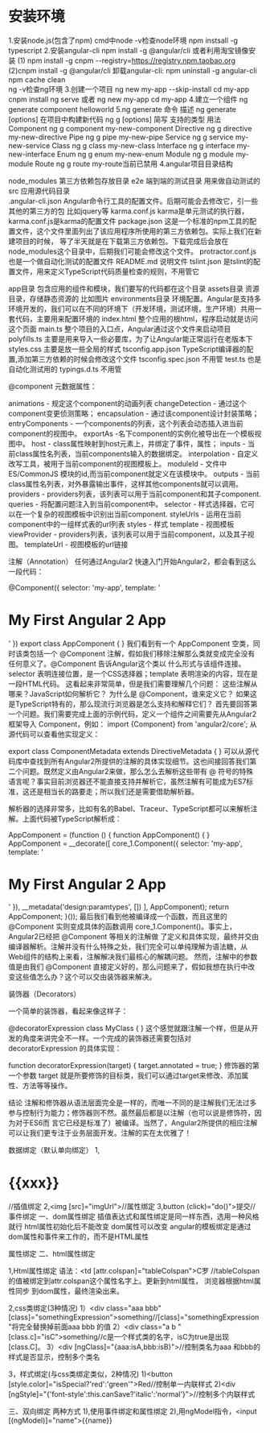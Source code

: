 # 安装环境
1.安装node.js(包含了npm)
cmd中node -v检查node环境
npm instsall -g typescript
2.安装angular-cli
  npm install -g @angular/cli
  或者利用淘宝镜像安装
 (1) npm install -g cnpm 
  --registry=https://registry.npm.taobao.org
 (2)cnpm install -g @angular/cli
 卸载angular-cli:
       npm uninstall -g angular-cli  
       npm cache clean  
ng -v检查ng环境
3.创建一个项目
ng new my-app --skip-install
cd my-app
cnpm install
ng serve
或者
ng new my-app
cd my-app
4.建立一个组件
ng generate component helloworld
5.ng generate
命令	描述
ng generate <type> [options]	在项目中构建新代码
ng g <type> [options]	简写
支持的类型	用法
Component	    ng g component my-new-component
Directive   	ng g directive my-new-directive
Pipe	        ng g pipe my-new-pipe
Service     	ng g service my-new-service
Class	        ng g class my-new-class
Interface	    ng g interface my-new-interface
Enum	        ng g enum my-new-enum
Module	      ng g module my-module
Route	        ng g route my-route当前已禁用
4.angular项目目录结构

node_modules        第三方依赖包存放目录
e2e                 端到端的测试目录  用来做自动测试的
src                 应用源代码目录  
.angular-cli.json   Angular命令行工具的配置文件。后期可能会去修改它，引一些其他的第三方的包  比如jquery等
karma.conf.js       karma是单元测试的执行器，karma.conf.js是karma的配置文件
package.json        这是一个标准的npm工具的配置文件，这个文件里面列出了该应用程序所使用的第三方依赖包。实际上我们在新建项目的时候，
                    等了半天就是在下载第三方依赖包。下载完成后会放在node_modules这个目录中，后期我们可能会修改这个文件。
protractor.conf.js  也是一个做自动化测试的配置文件
README.md           说明文件
tslint.json         是tslint的配置文件，用来定义TypeScript代码质量检查的规则，不用管它

app目录               包含应用的组件和模块，我们要写的代码都在这个目录
assets目录            资源目录，存储静态资源的  比如图片
environments目录      环境配置。Angular是支持多环境开发的，我们可以在不同的环境下（开发环境，测试环境，生产环境）共用一套代码，主要用来配置环境的
index.html          整个应用的根html，程序启动就是访问这个页面
main.ts             整个项目的入口点，Angular通过这个文件来启动项目
polyfills.ts        主要是用来导入一些必要库，为了让Angular能正常运行在老版本下
styles.css          主要是放一些全局的样式
tsconfig.app.json   TypeScript编译器的配置,添加第三方依赖的时候会修改这个文件
tsconfig.spec.json  不用管
test.ts             也是自动化测试用的
typings.d.ts        不用管


@component
元数据属性：

animations - 规定这个component的动画列表
changeDetection - 通过这个component变更侦测策略；
encapsulation - 通过该component设计封装策略；
entryComponents - 一个components的列表，这个列表会动态插入进当前component的视图中。
exportAs -名下component的实例化被导出在一个模板视图中。
host - class属性映射到host元素上，并绑定了事件，属性；
inputs - 当前class属性名列表，当前components输入的数据绑定。
interpolation - 自定义改写工具，被用于当前component的视图模板上。
moduleld - 文件中ES/CommonJS 模块的id,而当前component就定义在该模块中。
outputs - 当前class属性名列表，对外暴露输出事件，这样其他components就可以调用。
providers - providers列表，该列表可以用于当前component和其子component.
queries - 将配置问题注入到当前component中。
selector - 样式选择器，它可以在一个复杂的视图模板中识别出当前component.
styleUrls - 运用在当前component中的一组样式表的url列表
styles - 样式
template - 视图模板
viewProvider - providers列表，该列表可以用于当前component，以及其子视图。
templateUrl - 视图模板的url链接

注解（Annotation）
任何通过Angular2 快速入门开始Angular2，都会看到这么一段代码：

@Component({
    selector: 'my-app',
    template: '<h1>My First Angular 2 App</h1>'
})
export class AppComponent { }
我们看到有一个 AppComponent 空类，同时该类包括一个 @Component 注解，假如我们移除注解那么类就变成完全没有任何意义了。@Component 告诉Angular这个类以
什么形式与该组件连接。selector 表明连接位置，是一个CSS选择器；template 表明渲染的内容，现在是一段HTML代码。
这看起来非常简单，但是我们需要理解几个问题：
这些注解从哪来？JavaScript如何解析它？
为什么是 @Component，谁来定义它？
如果这是TypeScript特有的，那么现流行浏览器是怎么支持和解释它们？
首先要回答第一个问题。我们需要完成上面的示例代码，定义一个组件之间需要先从Angular2框架导入 Component，例如：
import {Component} from 'angular2/core';
从源代码可以查看他实现定义：

export class ComponentMetadata extends DirectiveMetadata { }
可以从源代码库中查找到所有Angular2所提供的注解的具体实现细节。这也间接回答我们第二个问题。既然定义由Angular2来做，那么怎么去解析这些带有 @ 符号的特殊
语言呢？事实目前浏览器还不能直接支持并解析它，虽然注解有可能成为ES7标准，这还是相当长的路要走；所以我们还是需要借助解析器。

解析器的选择非常多，比如有名的Babel、Traceur、TypeScript都可以来解析注解。上面代码被TypeScript解析成：

AppComponent = (function () {
    function AppComponent() {
    }
    AppComponent = __decorate([
        core_1.Component({
            selector: 'my-app',
            template: '<h1>My First Angular 2 App</h1>'
        }), 
        __metadata('design:paramtypes', [])
    ], AppComponent);
    return AppComponent;
}());
最后我们看到他被编译成一个函数，而且这里的 @Component 实则变成具体的函数调用 core_1.Component()。事实上，Angular2已经把 @Component 等相关的注解做
了定义和具体实现，最终并交由编译器解析。注解并没有什么特殊之处，我们完全可以单纯理解为语法糖，从Web组件的结构上来看，注解解决我们最核心的解耦问题。
然而，注解中的参数值是由我们 @Component 直接定义好的，那么问题来了，假如我想在执行中改变这些值怎么办？这个可以交由装饰器来解决。

装饰器（Decorators）

一个简单的装饰器，看起来像这样子：

@decoratorExpression
class MyClass { }
这个感觉就跟注解一个样，但是从开发的角度来讲完全不一样。一个完成的装饰器还需要包括对 decoratorExpression 的具体实现：

function decoratorExpression(target) {
   target.annotated = true;
}
修饰器的第一个参数 target 就是所要修饰的目标类，我们可以通过target来修改、添加属性、方法等等操作。

结论
注解和修饰器从语法层面完全是一样的，而唯一不同的是注解我们无法过多参与控制行为能力；修饰器则不然。虽然最后都是以注解（也可以说是修饰符，因为对于ES6而
言它已经是标准了）被编译。当然了，Angular2所提供的相应注解可以让我们更专注于业务层面开发。注解的实在太优雅了！

数据绑定（默认单向绑定）
1,<h1>{{xxx}}</h1>//插值绑定
2,<img [src]="imgUrl">//属性绑定
3,button (click)="do()">提交</button>//事件绑定
一、dom属性绑定
插值表达式和属性绑定是同一样东西，选用一种风格就行
html属性初始化后不能改变
dom属性可以改变
angular的模板绑定是通过dom属性和事件来工作的，而不是HTML属性

属性绑定
二、html属性绑定

1,Html属性绑定
语法：<td [attr.colspan]="tableColspan">C罗<td> //tableColspan的值被绑定到attr.colspan这个属性名字上。更新到html属性， 浏览器根据html属性同步
到dom属性，最终渲染出来。

2,css类绑定(3种情况)
1）<div class="aaa bbb" [class]="somethingExpression">something</div>//[class]="somethingExpression"将完全替换掉前面aaa bbb 的值
2）<div class="a b " [class.c]="isC">something</div>//c是一个样式类的名字，isC为true是出现[class.C]。
3）<div [ngClass]="{aaa:isA,bbb:isB}"></div>//控制类名为aaa 和bbb的样式是否显示，控制多个类名

3，样式绑定(与css类绑定类似，2种情况)
1)<button [style.color]="isSpecial?'red':'green'">Red</button>//控制单一内联样式
2)<div [ngStyle]="{'font-style':this.canSave?'italic':'normal'}"></div>//控制多个内联样式

三、双向绑定
两种方式
1),使用事件绑定和属性绑定
2),用ngModel指令，<input [(ngModel)]="name">{{name}}



